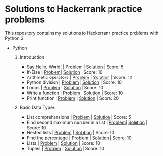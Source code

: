 # Solutions to Hackerrank practice problems

This repository contains my solutions to Hackerrank practice problems with Python 3.

- Python
  
  01. Introduction
   
      - Say Hello, World! | [Problem](https://www.hackerrank.com/challenges/py-hello-world/problem) | [Solution](https://github.com/marcelinaszcz95/hackerrank-practice/blob/main/Python/01.Introduction/001_say_hello_world.py) | Score: 5
      - If-Else | [Problem](https://www.hackerrank.com/challenges/py-if-else/problem)| [Solution](https://github.com/marcelinaszcz95/hackerrank-practice/blob/main/Python/01.Introduction/002_if_else.py) | Score: 10
      - Arithmetic operators | [Problem](https://www.hackerrank.com/challenges/python-arithmetic-operators/problem) | [Solution](https://github.com/marcelinaszcz95/hackerrank-practice/blob/main/Python/01.Introduction/003_arithmetic_operators.py) | Score: 10
      - Python division | [Problem](https://www.hackerrank.com/challenges/python-division/problem) | [Solution](https://github.com/marcelinaszcz95/hackerrank-practice/blob/main/Python/01.Introduction/004_python_division.py) | Score: 10
      - Loops | [Problem](https://www.hackerrank.com/challenges/python-loops/problem) | [Solution](https://github.com/marcelinaszcz95/hackerrank-practice/blob/main/Python/01.Introduction/005_loops.py) | Score: 10
      - Write a function | [Problem](https://www.hackerrank.com/challenges/write-a-function/problem) | [Solution](https://github.com/marcelinaszcz95/hackerrank-practice/blob/main/Python/01.Introduction/006_write_a_function.py) | Score: 10
      - Print function | [Problem](https://www.hackerrank.com/challenges/python-print/problem) | [Solution](https://github.com/marcelinaszcz95/hackerrank-practice/blob/main/Python/01.Introduction/007_print_function.py) | Score: 20

  02. Basic Data Types
   
      - List comprehensions | [Problem](https://www.hackerrank.com/challenges/list-comprehensions/problem) | [Solution](https://github.com/marcelinaszcz95/hackerrank-practice/blob/main/Python/02.Basic_Data_Types/001_list_comprehensions.py) | Score: 5
      - Find second maximum number in a list | [Problem](https://www.hackerrank.com/challenges/find-second-maximum-number-in-a-list/problem)| [Solution](https://github.com/marcelinaszcz95/hackerrank-practice/blob/main/Python/02.Basic_Data_Types/002_find_second_maximum_number_in_a_list.py) | Score: 10
      - Nested lists | [Problem](https://www.hackerrank.com/challenges/find-second-maximum-number-in-a-list/problem) | [Solution](https://github.com/marcelinaszcz95/hackerrank-practice/blob/main/Python/02.Basic_Data_Types/003_nested_lists.py) | Score: 10
      - Find the percentage | [Problem](https://www.hackerrank.com/challenges/finding-the-percentage/problem) | [Solution](https://github.com/marcelinaszcz95/hackerrank-practice/blob/main/Python/02.Basic_Data_Types/004_find_the_percentage.py) | Score: 10
      - Lists | [Problem](https://www.hackerrank.com/challenges/python-lists/problem) | [Solution](https://github.com/marcelinaszcz95/hackerrank-practice/blob/main/Python/02.Basic_Data_Types/005_lists.py) | Score: 10
      - Tuples | [Problem](https://www.hackerrank.com/challenges/python-tuples/problem) | [Solution](https://github.com/marcelinaszcz95/hackerrank-practice/blob/main/Python/02.Basic_Data_Types/006_tuples.py) | Score: 10

